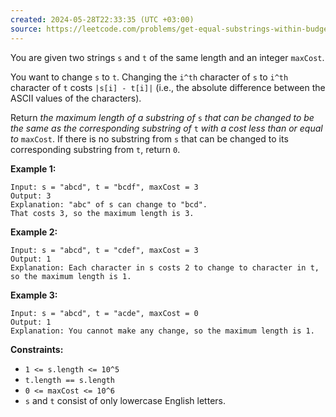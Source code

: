 ```yaml
---
created: 2024-05-28T22:33:35 (UTC +03:00)
source: https://leetcode.com/problems/get-equal-substrings-within-budget/description/?envType=daily-question&envId=2024-05-28
---
```

You are given two strings `s` and `t` of the same length and an integer `maxCost`.

You want to change `s` to `t`. Changing the `i^th` character of `s` to `i^th` character of `t` costs `|s[i] - t[i]|` (i.e., the absolute difference between the ASCII values of the characters).

Return _the maximum length of a substring of_ `s` _that can be changed to be the same as the corresponding substring of_ `t` _with a cost less than or equal to_ `maxCost`. If there is no substring from `s` that can be changed to its corresponding substring from `t`, return `0`.

**Example 1:**

```
Input: s = "abcd", t = "bcdf", maxCost = 3
Output: 3
Explanation: "abc" of s can change to "bcd".
That costs 3, so the maximum length is 3.
```

**Example 2:**

```
Input: s = "abcd", t = "cdef", maxCost = 3
Output: 1
Explanation: Each character in s costs 2 to change to character in t,  so the maximum length is 1.
```

**Example 3:**

```
Input: s = "abcd", t = "acde", maxCost = 0
Output: 1
Explanation: You cannot make any change, so the maximum length is 1.
```

**Constraints:**

-   `1 <= s.length <= 10^5`
-   `t.length == s.length`
-   `0 <= maxCost <= 10^6`
-   `s` and `t` consist of only lowercase English letters.
